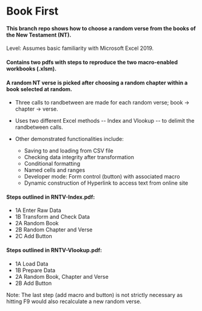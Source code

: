 # Book First

#### This branch repo shows how to choose a random verse from the books of the New Testament (NT).

Level: Assumes basic familiarity with Microsoft Excel 2019. 

#### Contains two pdfs with steps to reproduce the two macro-enabled workbooks (.xlsm).

#### A random NT verse is picked after choosing a random chapter within a book selected at random. 

* Three calls to randbetween are made for each random verse; book -> chapter -> verse.

* Uses two different Excel methods -- Index and Vlookup -- to delimit the randbetween calls. 

* Other demonstrated functionalities include:
  * Saving to and loading from CSV file
  * Checking data integrity after transformation
  * Conditional formatting
  * Named cells and ranges
  * Developer mode: Form control (button) with associated macro
  * Dynamic construction of Hyperlink to access text from online site

#### Steps outlined in RNTV-Index.pdf:
* 1A Enter Raw Data
* 1B Transform and Check Data
* 2A Random Book
* 2B Random Chapter and Verse
* 2C Add Button

#### Steps outlined in RNTV-Vlookup.pdf:
* 1A Load Data
* 1B Prepare Data
* 2A Random Book, Chapter and Verse
* 2B Add Button

Note: The last step (add macro and button) is not strictly necessary as hitting F9 would also recalculate a new random verse.
